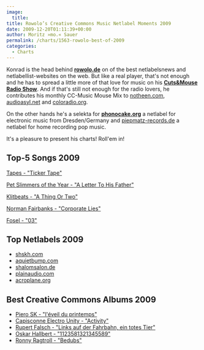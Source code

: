 ```yaml
---
image:
  title: 
title: Rowolo’s Creative Commons Music Netlabel Moments 2009
date: 2009-12-20T01:11:39+00:00
author: Moritz »mo.« Sauer
permalink: /charts/1563-rowolo-best-of-2009
categories:
  - Charts
---
```


<div class="grid_7">
  <p>
    Konrad is the head behind <a href="http://rowolo.de"><strong>rowolo.de</strong></a> on of the best netlabelsnews and netlabellist-websites on the web. But like a real player, that's not enough and he has to spread a little more of that love for music on his <a href="http://rowolo.de/radio"><strong>Cuts&Mouse Radio Show</strong></a>. And if that's still not enough for the radio lovers, he contributes his monthly CC-Music Mouse Mix to <a href="http://notheen.com">notheen.com</a>, <a href="http://audioasyl.net">audioasyl.net</a> and <a href="http://coloradio.org">coloradio.org</a>.<!--more-->
  </p>
  
  <p>
    On the other hands he's a selekta for <a href="http://phonocake.org"><strong>phonocake.org</strong></a> a netlabel for electronic music from Dresden/Germany and <a href="http://piepmatz-records.de">piepmatz-records.de</a> a netlabel for home recording pop music.
  </p>
  
  <p>
    It's a pleasure to present his charts! Roll'em in!
  </p>
</div>

<div class="clear">
</div>

<div class="grid_5">
  <h2>
    Top-5 Songs 2009
  </h2>
  
  <p>
    <a href="http://mp3.phlow.de/best-of-cc-music-2009/rowolo/tapes_-_ticker_tape.mp3">Tapes - "Ticker Tape"</a>
  </p>
  
  <p>
    <a href="http://mp3.phlow.de/best-of-cc-music-2009/rowolo/pet_slimmers_of_the_year_-_a_letter_to_his_father.mp3">Pet Slimmers of the Year - "A Letter To His Father"</a>
  </p>
  
  <p>
    <a href="http://mp3.phlow.de/best-of-cc-music-2009/rowolo/klitbeats_-_a_thing_or_two.mp3">Klitbeats - "A Thing Or Two"</a>
  </p>
  
  <p>
    <a href="http://mp3.phlow.de/best-of-cc-music-2009/rowolo/norman_fairbanks_-_corporate_lies.mp3">Norman Fairbanks - "Corporate Lies"</a>
  </p>
  
  <p>
    <a href="http://mp3.phlow.de/best-of-cc-music-2009/rowolo/fosel_-_03.mp3">Fosel - "03"</a>
  </p>
</div>

<div class="grid_4">
  <h2>
    Top Netlabels 2009
  </h2>
  
  <ul>
    <li>
      <a href="http://shskh.com">shskh.com</a>
    </li>
    <li>
      <a href="http://aquietbump.com">aquietbump.com</a>
    </li>
    <li>
      <a href="http://shalomsalon.de">shalomsalon.de</a>
    </li>
    <li>
      <a href="http://plainaudio.com">plainaudio.com</a>
    </li>
    <li>
      <a href="http://acroplane.org">acroplane.org</a>
    </li>
  </ul>
</div>

<div class="grid_7">
  <h2>
    Best Creative Commons Albums 2009
  </h2>
  
  <ul>
    <li>
      <a href="http://www.audioactivity.net/new/AA22.html">Piero SK - "l'éveil du printemps"</a>
    </li>
    <li>
      <a href="http://www.archive.org/details/Capisconne_Electro_Unity_-_Activity">Capisconne Electro Unity - "Activity"</a>
    </li>
    <li>
      <a href="http://www.corpid-label.de/releases/cx026/cx026.htm">Rupert Falsch - "Links auf der Fahrbahn, ein totes Tier"</a>
    </li>
    <li>
      <a href="http://www.zymogen.net/releases/zym023/">Oskar Hallbert - "1123581321345589"</a>
    </li>
    <li>
      <a href="http://www.rohformat.de/">Ronny Ragtroll - "Bedubs"</a>
    </li>
  </ul>
</div>

<div class="clear">
</div>